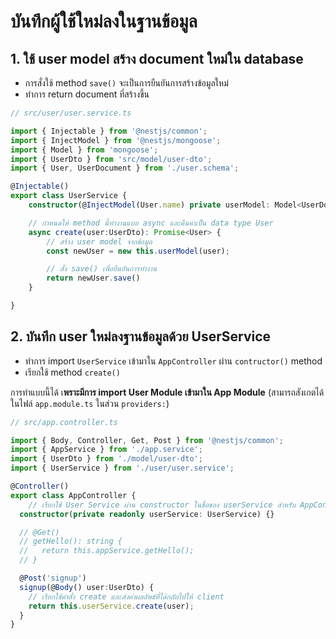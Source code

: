 

# บันทึกผู้ใช้ใหม่ลงในฐานข้อมูล

## 1. ใช้ user model สร้าง document ใหม่ใน database 

- การสั่งใช้ method `save()` จะเป็นการยืนยันการสร้างข้อมูลใหม่ 
- ทำการ return document ที่สร้างขึ้น


```ts
// src/user/user.service.ts

import { Injectable } from '@nestjs/common';
import { InjectModel } from '@nestjs/mongoose';
import { Model } from 'mongoose';
import { UserDto } from 'src/model/user-dto';
import { User, UserDocument } from './user.schema';

@Injectable()
export class UserService {
    constructor(@InjectModel(User.name) private userModel: Model<UserDocument>) {}

    // กำหนดให้ method นี้ทำงานแบบ async และคืนค่าเป็น data type User
    async create(user:UserDto): Promise<User> {
        // สร้าง user model จากข้อมูล
        const newUser = new this.userModel(user);

        // สั่ง save() เพื่อยืนยันการทำงาน
        return newUser.save()
    }

}

```

## 2. บันทึก user ใหม่ลงฐานข้อมูลด้วย UserService 

- ทำการ import `UserService` เข้ามาใน `AppController` ผ่าน `contructor()` method
- เรียกใช้ method `create()` 
 
การทำแบบนี้ได้ เ**พราะมีการ import User Module เข้ามาใน App Module** (สามารถสังเกตได้ในไฟล์ `app.module.ts` ในส่วน `providers:`)

```ts
// src/app.controller.ts

import { Body, Controller, Get, Post } from '@nestjs/common';
import { AppService } from './app.service';
import { UserDto } from './model/user-dto';
import { UserService } from './user/user.service';

@Controller()
export class AppController {
    // เรียกใช้ User Service ผ่าน constructor ในชื่อของ userService สำหรับ AppController นี้
  constructor(private readonly userService: UserService) {}

  // @Get()
  // getHello(): string {
  //   return this.appService.getHello();
  // }

  @Post('signup')
  signup(@Body() user:UserDto) {
    // เรียกใช้คำสั่ง create และส่งค่าผลลัพธ์ที่ได้กลับไปให้ client
    return this.userService.create(user);
  }
}

```